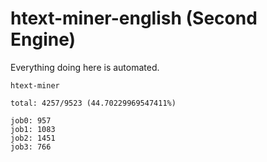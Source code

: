 # htext-miner-english (Second Engine)

Everything doing here is automated.

```
htext-miner

total: 4257/9523 (44.70229969547411%)

job0: 957
job1: 1083
job2: 1451
job3: 766
```